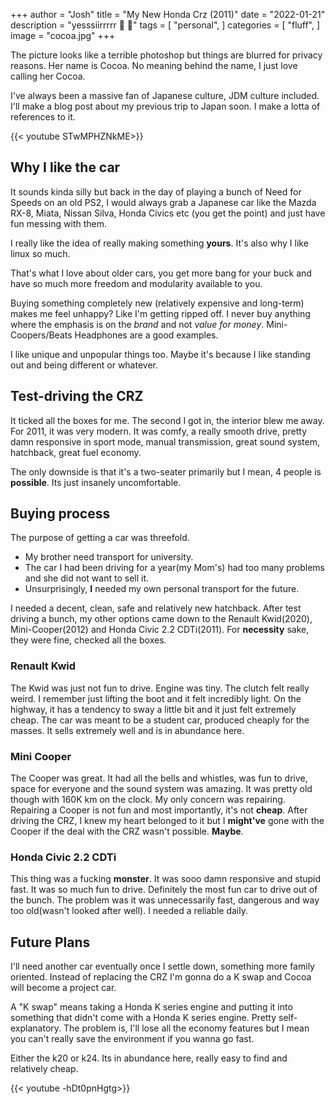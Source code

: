 +++
author = "Josh"
title = "My New Honda Crz (2011)"
date = "2022-01-21"
description = "yesssiirrrrr 🚗 💨"
tags = [
    "personal",
]
categories = [
    "fluff",
]
image = "cocoa.jpg"
+++
<!--more-->


The picture looks like a terrible photoshop but things are blurred for privacy reasons.
Her name is Cocoa. No meaning behind the name, I just love calling her Cocoa.

I've always been a massive fan of Japanese culture, JDM culture included. I'll make a blog post about my previous trip to Japan soon. I make a lotta of references to it. 


{{< youtube  STwMPHZNkME>}} 
## Why I like the car 
It sounds kinda silly but back in the day of playing a bunch of Need for Speeds on an old PS2, I would always grab a Japanese car like the Mazda RX-8, Miata, Nissan Silva, Honda Civics etc (you get the point) and just have fun messing with them. 

I really like the idea of really making something **yours**. It's also why I like linux so much. 

That's what I love about older cars, you get more bang for your buck and have so much more freedom and modularity available to you.

Buying something completely new (relatively expensive and long-term) makes me feel unhappy? Like I'm getting ripped off. I never buy anything where the emphasis is on the *brand* and not *value for money*. Mini-Coopers/Beats Headphones are a good examples.

I like unique and unpopular things too. Maybe it's because I like standing out and being different or whatever.

## Test-driving the CRZ

It ticked all the boxes for me. The second I got in, the interior blew me away.
For 2011, it was very modern. It was comfy, a really smooth drive, pretty damn responsive in sport mode, manual transmission, great sound system, hatchback, great fuel economy.

The only downside is that it's a two-seater primarily but I mean, 4 people is **possible**. Its just insanely uncomfortable.


## Buying process
The purpose of getting a car was threefold. 

* My brother need transport for university. 
* The car I had been driving for a year(my Mom's) had too many problems and she did not want to sell it. 
* Unsurprisingly, **I** needed my own personal transport for the future.

I needed a decent, clean, safe and relatively new hatchback.
After test driving a bunch, my other options came down to the Renault Kwid(2020), Mini-Cooper(2012) and Honda Civic 2.2 CDTi(2011).
For **necessity** sake, they were fine, checked all the boxes. 


### Renault Kwid
The Kwid was just not fun to drive. Engine was tiny. The clutch felt really weird. I remember just lifting the boot and it felt incredibly light. On the highway, it has a tendency to sway a little bit and it just felt extremely cheap. The car was meant to be a student car, produced cheaply for the masses. It sells extremely well and is in abundance here.

### Mini Cooper
The Cooper was great. It had all the bells and whistles, was fun to drive, space for everyone and the sound system was amazing.
It was pretty old though with 160K km on the clock. My only concern was repairing. Repairing a Cooper is not fun and most importantly, it's not **cheap**. After driving the CRZ, I knew my heart belonged to it but I **might've** gone with the Cooper if the deal with the CRZ wasn't possible. **Maybe**.

### Honda Civic 2.2 CDTi
This thing was a fucking **monster**. It was sooo damn responsive and stupid fast. It was so much fun to drive. Definitely the most fun car to drive out of the bunch. The problem was it was unnecessarily fast, dangerous and way too old(wasn't looked after well). I needed a reliable daily.

## Future Plans
I'll need another car eventually once I settle down, something more family oriented. Instead of replacing the CRZ I'm gonna do a K swap and Cocoa will become a project car.

A "K swap" means taking a Honda K series engine and putting it into something that didn't come with a Honda K series engine. Pretty self-explanatory. The problem is, I'll lose all the economy features but I mean you can't really save the environment if you wanna go fast. 

Either the k20 or k24. Its in abundance here, really easy to find and relatively cheap. 

{{< youtube  -hDt0pnHgtg>}} 